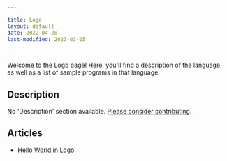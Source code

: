 ```yaml
---

title: Logo
layout: default
date: 2022-04-28
last-modified: 2023-03-05

---
```


Welcome to the Logo page! Here, you'll find a description of the language as well as a list of sample programs in that language.

## Description

No 'Description' section available. [Please consider contributing](https://github.com/TheRenegadeCoder/sample-programs-website).

## Articles

- [Hello World in Logo](https://sampleprograms.io/projects/hello-world/logo)